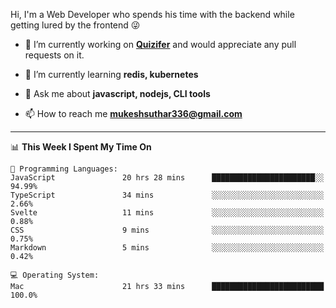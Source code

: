 Hi, I'm a Web Developer who spends his time with the backend while getting lured by the frontend 😜

- 🔭 I’m currently working on **[Quizifer](https://github.com/SutharMukesh/Quizifer/)** and would appreciate any pull requests on it.

- 🌱 I’m currently learning **redis, kubernetes**

- 💬 Ask me about **javascript, nodejs, CLI tools**

- 📫 How to reach me **mukeshsuthar336@gmail.com**

---
<!--START_SECTION:waka-->
📊 **This Week I Spent My Time On** 

```text
💬 Programming Languages: 
JavaScript               20 hrs 28 mins      ███████████████████████░░   94.99% 
TypeScript               34 mins             ░░░░░░░░░░░░░░░░░░░░░░░░░   2.66% 
Svelte                   11 mins             ░░░░░░░░░░░░░░░░░░░░░░░░░   0.88% 
CSS                      9 mins              ░░░░░░░░░░░░░░░░░░░░░░░░░   0.75% 
Markdown                 5 mins              ░░░░░░░░░░░░░░░░░░░░░░░░░   0.42%

💻 Operating System: 
Mac                      21 hrs 33 mins      █████████████████████████   100.0%

```


<!--END_SECTION:waka-->
